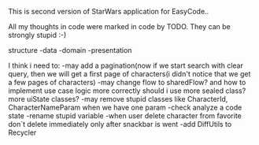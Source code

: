This is second version of StarWars application for EasyCode..

All my thoughts in code were marked in code by TODO. They can be strongly stupid :-)

structure
-data
-domain
-presentation

I think i need to:
-may add a pagination(now if we start search with clear query, then we will get a first page of characters(i didn't notice that we get a few pages of characters)
-may change flow to sharedFlow? and how to implement use case logic more correctly
should i use more sealed class? more uiState classes?
-may remove stupid classes like CharacterId, CharacterNameParam when we have one param
-check analyze a code state
-rename stupid variable
-when user delete character from favorite don`t delete immediately only after snackbar is went
-add DiffUtils to Recycler

